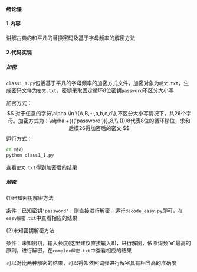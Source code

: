 #### 绪论课

#### 1.内容

讲解古典的和平凡的替换密码及基于字母频率的解密方法

#### 2.代码实现

##### 加密

`class1_1.py`包括基于平凡的字母频率的加密方式文件，加密对象为`明文.txt`，生成密码文件为`密文.txt`，密钥采取固定循环8位密钥`password`不区分大小写

加密方式：
$$
对于任意的字符\alpha \in \{A,B,···,a,b,c,d\},不区分大小写情况下，共26个字母。加密方式为：\alpha +{(('password'))}_8,\\
(())8代表8位的循环移位，求和后模26得加密后的密文
$$
运行方式：

```bash
cd 绪论
python class1_1.py
```

查看`密文.txt`得到加密后的结果

##### 解密

(1)已知密钥解密方法

条件：已知密钥`'password'`，则直接进行解密，运行`decode_easy.py`即可，在`easy解密.txt`中查看相应的结果

(2)未知密钥解密方法

条件：未知密钥，输入长度(这里建议直接输入8)，进行解密，依照词频“e”最高的原则，进行解密，在`complex解密.txt`中查看相应的结果

可以对比两种解密的结果，可以得知依照词频进行解密具有相当高的准确度

